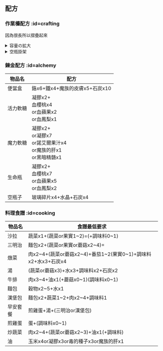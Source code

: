 <h2>配方</h2>

### 作業檯配方 :id=crafting

因為很長所以摺疊起來
<details>
  <summary>容量の拡大</summary>
  <script type="text/javascript" src="assets/xlsx-loader/num/01.js"></script>
  <xlsx-render01 content="wiki/zh-hant/item/xlsx/recipes_expand_capacity.xlsx"></xlsx-render01>
  <div id="result01"></div>
</details>

<details>
  <summary>空瓶掛架</summary>
<table>
    <tr>
        <td align=center>空瓶掛架</td>
        <td align=center colspan="3">必要素材</td>
    </tr>
    <tr>
        <td align=center>現在的數量</td>
        <td align=center>玻璃碎片</td>
        <td align=center>紫水晶</td>
        <td align=center>枯草</td>
    </tr>
    <tr>
        <td>0</td>
        <td>3</td>
        <td>-</td>
        <td>14</td>
    </tr>
    <tr>
        <td>1</td>
        <td>3</td>
        <td>-</td>
        <td>16</td>
    </tr>
    <tr>
        <td>2</td>
        <td>4</td>
        <td>2</td>
        <td>18</td>
    </tr>
    <tr>
        <td>3</td>
        <td>4</td>
        <td>4</td>
        <td>20</td>
    </tr>
    <tr>
        <td>4</td>
        <td>5</td>
        <td>6</td>
        <td>22</td>
    </tr>
    <tr>
        <td>5</td>
        <td>5</td>
        <td>8</td>
        <td>24</td>
    </tr>
    <tr>
        <td>6</td>
        <td>6</td>
        <td>10</td>
        <td>26</td>
    </tr>
    <tr>
        <td>7</td>
        <td>6</td>
        <td>12</td>
        <td>28</td>
    </tr>
    <tr>
        <td>8</td>
        <td>7</td>
        <td>14</td>
        <td>30</td>
    </tr>
    <tr>
        <td>9</td>
        <td>7</td>
        <td>16</td>
        <td>32</td>
    </tr>
    <tr>
        <td>10</td>
        <td>-</td>
        <td>-</td>
        <td>-</td>
    </tr>
</table>
</details>

### 錬金配方 :id=alchemy

| 物品名 | 配方 |
|---|---|
| 便當盒 | 鉻x6+鐵x4+魔族的皮膚x5+石炭x10 |
| 活力軟糖 | 凝膠x2+<br>血櫻桃x4<br>or血蘋果x2<br>or血鳳梨x1 |
| 魔力軟糖 | 凝膠x2+<br>or凝膠x7<br>or諾艾爾果汁x4<br>or魔族的肝x1<br>or黑暗精髄x1 |
| 生命瓶 | 凝膠x2+<br>血櫻桃x7<br>or血蘋果x5<br>or血鳳梨x2 |
| 空瓶子 | 玻璃碎片x4+水晶+石炭x4 |


### 料理食譜 :id=cooking

| 物品名 | 食譜最低要求 |
|---|---|
| 沙拉 | 蔬菜x1+(蔬菜or果實1~2)=(+調味料0~1) |
| 三明治 | 麵包x2+(蔬菜or果實or蘑菇x2~4)= |
| 燉菜 | 肉x2~4+(蔬菜or蘑菇x2~4)+番茄1~2(果實0~1)+調味料x2+水x3+石炭x4 |
| 湯 | (蔬菜or蘑菇x3)+水x3+調味料x2+石炭x2 |
| 牛排 | 肉x3~4+油x1(+蘑菇x0~1)(調味料x0~1) |
| 麵包 | 穀物x2~5+水x1 |
| 漢堡包 | 麵包x2+蔬菜1~2+肉x2~4+調味料1 |
| 早安套餐 | 煎雞蛋+湯+(三明治or漢堡包) |
| 煎雞蛋 | 蛋+(調味料x0~1) |
| 炒蔬菜 | 肉x2~4+(蔬菜or蘑菇x2~3)+油x1(+調味料) |
| 油 | 玉米x4or凝膠x3or毒的種子x3or魔族的肝x1 |
